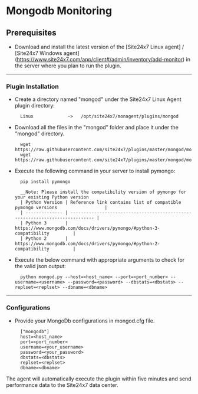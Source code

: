# Mongodb Monitoring
                                                                                              
## Prerequisites

- Download and install the latest version of the [Site24x7 Linux agent] / [Site24x7 Windows agent] (https://www.site24x7.com/app/client#/admin/inventory/add-monitor) in the server where you plan to run the plugin. 
---

### Plugin Installation  

- Create a directory named "mongod" under the Site24x7 Linux Agent plugin directory: 

		Linux             ->   /opt/site24x7/monagent/plugins/mongod
      
- Download all the files in the "mongod" folder and place it under the "mongod" directory.

		wget https://raw.githubusercontent.com/site24x7/plugins/master/mongod/mongod.py
		wget https://raw.githubusercontent.com/site24x7/plugins/master/mongod/mongod.cfg

- Execute the following command in your server to install pymongo: 

		pip install pymongo
		
		__Note: Please install the compatibility version of pymongo for your existing Python version
		| Python Version | Reference link contains list of compatible pymongo versions                  |
		| -------------- | ---------------------------------------------------------------------------- |
		| Python 3       | https://www.mongodb.com/docs/drivers/pymongo/#python-3-compatibility         |
		| Python 2       | https://www.mongodb.com/docs/drivers/pymongo/#python-2-compatibility         |
		
		

- Execute the below command with appropriate arguments to check for the valid json output:

		python mongod.py --host=<host_name> --port=<port_number> --username=<username> --password=<password> --dbstats=<dbstats> --replset=<replset> --dbname=<dbname>


---

### Configurations

- Provide your MongoDb configurations in mongod.cfg file.

		["mongodb"]
		host=<host_name>
		port=<port_number>
		username=<your_username>
		password=<your_password>
		dbstats=<dbstats>
		replset=<replset>
		dbname=<dbname>
		
The agent will automatically execute the plugin within five minutes and send performance data to the Site24x7 data center.
